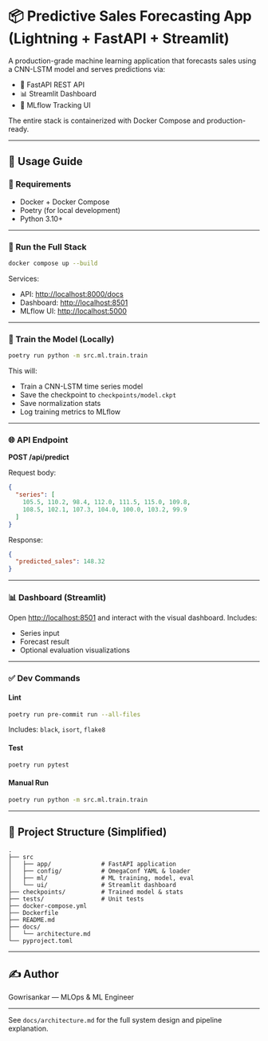# 📦 Predictive Sales Forecasting App (Lightning + FastAPI + Streamlit)

A production-grade machine learning application that forecasts sales using a CNN-LSTM model and serves predictions via:

- 🚀 FastAPI REST API
- 📊 Streamlit Dashboard
- 📁 MLflow Tracking UI

The entire stack is containerized with Docker Compose and production-ready.

---

## 🚀 Usage Guide

### 🔧 Requirements

- Docker + Docker Compose
- Poetry (for local development)
- Python 3.10+

---

### 🐳 Run the Full Stack

```bash
docker compose up --build
````

Services:

* API: [http://localhost:8000/docs](http://localhost:8000/docs)
* Dashboard: [http://localhost:8501](http://localhost:8501)
* MLflow UI: [http://localhost:5000](http://localhost:5000)

---

### 🔁 Train the Model (Locally)

```bash
poetry run python -m src.ml.train.train
```

This will:

* Train a CNN-LSTM time series model
* Save the checkpoint to `checkpoints/model.ckpt`
* Save normalization stats
* Log training metrics to MLflow

---

### 🌐 API Endpoint

**POST /api/predict**

Request body:

```json
{
  "series": [
    105.5, 110.2, 98.4, 112.0, 111.5, 115.0, 109.8,
    108.5, 102.1, 107.3, 104.0, 100.0, 103.2, 99.9
  ]
}
```

Response:

```json
{
  "predicted_sales": 148.32
}
```

---

### 📊 Dashboard (Streamlit)

Open [http://localhost:8501](http://localhost:8501) and interact with the visual dashboard. Includes:

* Series input
* Forecast result
* Optional evaluation visualizations

---

### ✅ Dev Commands

#### Lint

```bash
poetry run pre-commit run --all-files
```

Includes: `black`, `isort`, `flake8`

#### Test

```bash
poetry run pytest
```

#### Manual Run

```bash
poetry run python -m src.ml.train.train
```

---

## 📁 Project Structure (Simplified)

```
.
├── src
│   ├── app/              # FastAPI application
│   ├── config/           # OmegaConf YAML & loader
│   ├── ml/               # ML training, model, eval
│   └── ui/               # Streamlit dashboard
├── checkpoints/          # Trained model & stats
├── tests/                # Unit tests
├── docker-compose.yml
├── Dockerfile
├── README.md
├── docs/
│   └── architecture.md
└── pyproject.toml
```

---

## ✍️ Author

Gowrisankar — MLOps & ML Engineer

---

See `docs/architecture.md` for the full system design and pipeline explanation.
